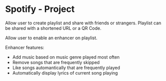 # Spotify - Project

Allow user to create playlist and share with friends or strangers. Playlist can be shared with a shortened URL or a QR Code.

Allow user to enable an enhancer on playlist.

Enhancer features:

- Add music based on music genre played most often
- Remove songs that are frequently skipped
- Like songs automantically that are frequently played
- Automatically display lyrics of current song playing
